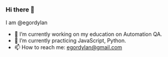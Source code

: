 ### Hi there 👋
I am @egordylan

- 🔭 I’m currently working on my education on Automation QA.
- 🌱 I’m currently practicing JavaScript, Python.
- 📫 How to reach me: egordylan@gmail.com

